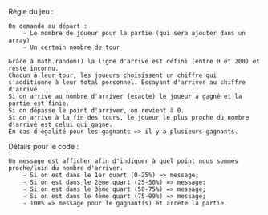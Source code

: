 Règle du jeu :

    On demande au départ :
        - Le nombre de joueur pour la partie (qui sera ajouter dans un array)
        - Un certain nombre de tour

    Grâce à math.random() la ligne d'arrivé est défini (entre 0 et 200) et reste inconnu.
    Chacun à leur tour, les joueurs choisissent un chiffre qui s'additionne à leur total personnel. Essayant d'arriver au chiffre d'arrivé.
    Si on arrive au nombre d'arriver (exacte) le joueur a gagné et la partie est finie.
    Si on dépasse le point d'arriver, on revient à 0.
    Si on arrive à la fin des tours, le joueur le plus proche du nombre d'arrivé est celui qui gagne.
    En cas d'égalité pour les gagnants => il y a plusieurs gagnants.

Détails pour le code :

    Un message est afficher afin d'indiquer à quel point nous sommes proche/loin du nombre d'arriver.
        - Si on est dans le 1er quart (0-25%) => message;
        - Si on est dans le 2ème quart (25-50%) => message;
        - Si on est dans le 3ème quart (50-75%) => message;
        - Si on est dans le 4ème quart (75-99%) => message;
        - 100% => message pour le gagnant(s) et arrête la partie.
